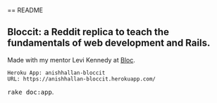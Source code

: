 == README

## Bloccit: a Reddit replica to teach the fundamentals of web development and Rails.

Made with my mentor Levi Kennedy at [Bloc](http://bloc.io).

```
Heroku App: anishhallan-bloccit
URL: https://anishhallan-bloccit.herokuapp.com/
```

<tt>rake doc:app</tt>.
